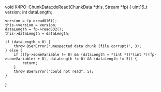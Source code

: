 void K4PO::ChunkData::doRead(ChunkData *this, Stream *fp)
{
    uint16_t version;
    int dataLength;

    version = fp->readU16();
    this->version = version;
    dataLength = fp->readS32();
    this->dataLength = dataLength;

    if (dataLength < 0) {
        throw BSerError("unexpected data chunk (file corrupt)", 3);
    } else {
        if ((fp->someVariable != 0) && (dataLength = *(int *)(*(int *)(fp->someVariable) + 8), dataLength != 0) && (dataLength != 3)) {
            return;
        }
        throw BSerError("could not read", 5);
    }
}
